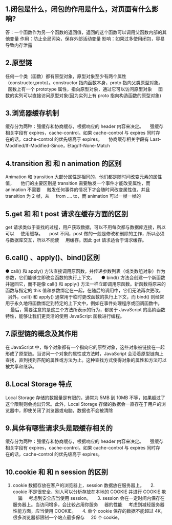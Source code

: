 ## 1.闭包是什么，闭包的作用是什么，对页面有什么影响?

答：一个函数作为另一个函数的返回值，返回的这个函数可以调用父函数内部的其他变量
作用：防止全局污染，保存外部活动变量
影响：如果过多使用闭包，容易导致内存泄露

## 2.原型链

任何一个类（函数）都有原型对象，原型对象至少有两个属性（constructor,proto）。constructor 指向函数本身，proto 指向父类原型对象。
    函数上有一个 prototype 属性，指向原型对象，通过它可以访问原型对象
    函数的实列可以直接访问原型对象(因为实列上有 proto 指向构造函数的原型对象)

## 3.浏览器缓存机制

缓存分为两种：强缓存和协商缓存，根据响应的 header 内容来决定。
    强缓存相关字段有 expires，cache-control。如果 cache-control 与 expires 同时存
    在的话，cache-control 的优先级高于 expires。
    协商缓存相关字段有 Last-Modified/If-Modified-Since，Etag/If-None-Match

## 4.transition 和 和 n animation 的区别

Animation 和 transition 大部分属性是相同的，他们都是随时间改变元素的属性值，
    他们的主要区别是 transition 需要触发一个事件才能改变属性，而 animation 不需要
    触发任何事件的情况下才会随时间改变属性值，并且 transition 为 2 帧，从
    from .... to，而 animation 可以一帧一帧的

## 5.get 和 和 t post 请求在缓存方面的区别

get 请求类似于查找的过程，用户获取数据，可以不用每次都与数据库连接，所以可以
    使用缓存。
    post 不同，post 做的一般是修改和删除的工作，所以必须与数据库交互，所以不能使
    用缓存。因此 get 请求适合于请求缓存。

## 6.call() 、apply()、bind()区别

● call() 和 apply() 方法直接调用原函数，并传递参数列表（或类数组对象）作为参数，它们能够立即改变函数的执行上下文。
    ● bind() 方法会创建一个新函数并返回它，而不是像 call() 和 apply() 方法一样立即调用原函数。新函数将原来的函数与指定的 this 值和参数绑定在一起，在随后的调用中，它们无法再次更改。
    另外，call() 和 apply() 通常用于临时更改函数的执行上下文，而 bind() 则经常用于永久地将函数绑定到特定的上下文中，例如在事件处理程序或回调函数中。
      最后，需要注意的是这三个方法所表示的行为，都属于 JavaScript 的高阶函数特性，能够让我们更灵活的使用 JavaScript 函数进行编程。

## 7.原型链的概念及其作用

在 JavaScript 中，每个对象都有一个指向它的原型对象，这些对象被链接在一起形成了原型链。当访问一个对象的属性或方法时，JavaScript 会沿着原型链向上查找，直到找到匹配的属性或方法为止。这种查找方式使得对象的属性和方法可以被共享和继承。

## 8.Local Storage 特点

Local Storage 存储的数据量是有限的，通常为 5MB 到 10MB 不等，如果超过了这个限制则会抛出异常。此外，Local Storage 存储的数据会一直存在于用户的浏览器中，即使关闭了浏览器或电脑，数据也不会被清除

## 9.具体有哪些请求头是跟缓存相关的

缓存分为两种：强缓存和协商缓存，根据响应的 header 内容来决定。
    强缓存相关字段有 expires，cache-control。如果 cache-control 与 expires 同时存
    在的话，cache-control 的优先级高于 expires。

## 10.cookie 和 和 n session 的区别

1. cookie 数据存放在客户的浏览器上，session 数据放在服务器上。
    2. cookie 不是很安全，别人可以分析存放在本地的 COOKIE 并进行 COOKIE 欺
    骗
    考虑到安全应当使用 session。
    3. session 会在一定时间内保存在服务器上。当访问增多，会比较占用你服务
    器的性能
    考虑到减轻服务器性能方面，应当使用 COOKIE。
    4. 单个 cookie 保存的数据不能超过 4K，很多浏览器都限制一个站点最多保存
    20 个 cookie。
